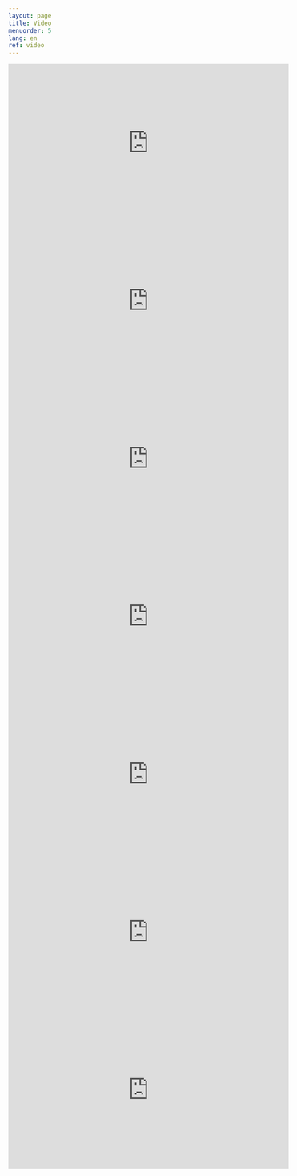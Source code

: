 ```yaml
---
layout: page
title: Video
menuorder: 5
lang: en
ref: video
---
```

<iframe width="560" height="315" src="https://www.youtube.com/embed/RLehR-uSrEM?rel=0" frameborder="0" allowfullscreen></iframe>

<iframe width="560" height="315" src="https://www.youtube.com/embed/CBWEyjhM8Hs?rel=0" frameborder="0" allowfullscreen></iframe>

<iframe width="560" height="315" src="https://www.youtube.com/embed/L8e7adE0r8I?rel=0" frameborder="0" allowfullscreen></iframe>

<iframe width="560" height="315" src="https://www.youtube.com/embed/Po0h0zTSb5M?rel=0" frameborder="0" allowfullscreen></iframe>

<iframe width="560" height="315" src="https://www.youtube.com/embed/k8PtBs4kjuk?rel=0" frameborder="0" allowfullscreen></iframe>

<iframe width="560" height="315" src="https://www.youtube.com/embed/57v5N_xpLII?rel=0" frameborder="0" allowfullscreen></iframe>

<iframe width="560" height="315" src="https://www.youtube.com/embed/MGVZJWG6Lfs?rel=0" frameborder="0" allowfullscreen></iframe>





